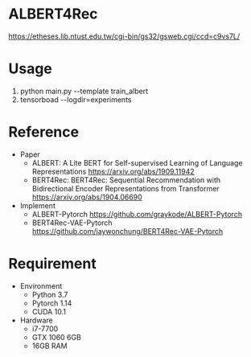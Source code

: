 # ALBERT4Rec

https://etheses.lib.ntust.edu.tw/cgi-bin/gs32/gsweb.cgi/ccd=c9vs7L/

# Usage
   1. python main.py --template train_albert
   2. tensorboad --logdir=experiments
# Reference
* Paper
    * ALBERT: A Lite BERT for Self-supervised Learning of Language Representations https://arxiv.org/abs/1909.11942
    * BERT4Rec: BERT4Rec: Sequential Recommendation with Bidirectional Encoder Representations from Transformer https://arxiv.org/abs/1904.06690
* Implement
    * ALBERT-Pytorch https://github.com/graykode/ALBERT-Pytorch
    * BERT4Rec-VAE-Pytorch https://github.com/jaywonchung/BERT4Rec-VAE-Pytorch

# Requirement
* Environment
    * Python 3.7
    * Pytorch 1.14
    * CUDA 10.1
* Hardware
    * i7-7700
    * GTX 1060 6GB
    * 16GB RAM
